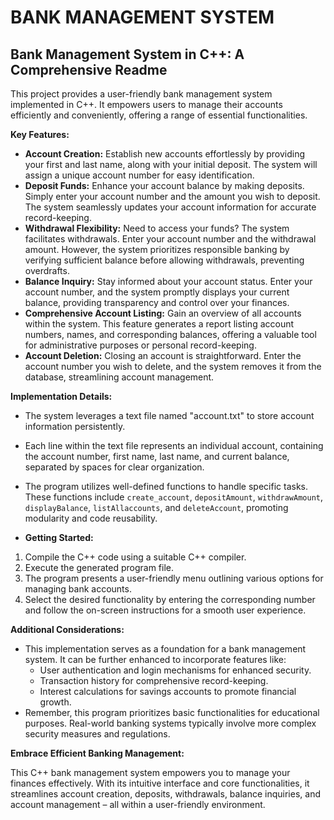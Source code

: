 # BANK MANAGEMENT SYSTEM

## Bank Management System in C++: A Comprehensive Readme

This project provides a user-friendly bank management system implemented in C++. It empowers users to manage their accounts efficiently and conveniently, offering a range of essential functionalities.

**Key Features:**

* **Account Creation:** Establish new accounts effortlessly by providing your first and last name, along with your initial deposit. The system will assign a unique account number for easy identification.
* **Deposit Funds:** Enhance your account balance by making deposits. Simply enter your account number and the amount you wish to deposit. The system seamlessly updates your account information for accurate record-keeping.
* **Withdrawal Flexibility:** Need to access your funds? The system facilitates withdrawals. Enter your account number and the withdrawal amount. However, the system prioritizes responsible banking by verifying sufficient balance before allowing withdrawals, preventing overdrafts.
* **Balance Inquiry:** Stay informed about your account status. Enter your account number, and the system promptly displays your current balance, providing transparency and control over your finances.
* **Comprehensive Account Listing:** Gain an overview of all accounts within the system. This feature generates a report listing account numbers, names, and corresponding balances, offering a valuable tool for administrative purposes or personal record-keeping.
* **Account Deletion:**  Closing an account is straightforward. Enter the account number you wish to delete, and the system removes it from the database, streamlining account management.

**Implementation Details:**

* The system leverages a text file named "account.txt" to store account information persistently.
* Each line within the text file represents an individual account, containing the account number, first name, last name, and current balance, separated by spaces for clear organization.
* The program utilizes well-defined functions to handle specific tasks. These functions include `create_account`, `depositAmount`, `withdrawAmount`, `displayBalance`, `listAllaccounts`, and `deleteAccount`, promoting modularity and code reusability.

* **Getting Started:**

1. Compile the C++ code using a suitable C++ compiler.
2. Execute the generated program file.
3. The program presents a user-friendly menu outlining various options for managing bank accounts.
4. Select the desired functionality by entering the corresponding number and follow the on-screen instructions for a smooth user experience.

**Additional Considerations:**

* This implementation serves as a foundation for a bank management system. It can be further enhanced to incorporate features like:
    * User authentication and login mechanisms for enhanced security.
    * Transaction history for comprehensive record-keeping.
    * Interest calculations for savings accounts to promote financial growth.
* Remember, this program prioritizes basic functionalities for educational purposes. Real-world banking systems typically involve more complex security measures and regulations.

**Embrace Efficient Banking Management:**

This C++ bank management system empowers you to manage your finances effectively. With its intuitive interface and core functionalities, it streamlines account creation, deposits, withdrawals, balance inquiries, and account management – all within a user-friendly environment.



